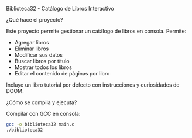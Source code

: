 Biblioteca32 - Catálogo de Libros Interactivo

¿Qué hace el proyecto?

Este proyecto permite gestionar un catálogo de libros en consola. Permite:

- Agregar libros
- Eliminar libros
- Modificar sus datos
- Buscar libros por título
- Mostrar todos los libros
- Editar el contenido de páginas por libro

Incluye un libro tutorial por defecto con instrucciones y curiosidades de DOOM.


¿Cómo se compila y ejecuta?

Compilar con GCC en consola:

```bash
gcc -o biblioteca32 main.c
./biblioteca32
